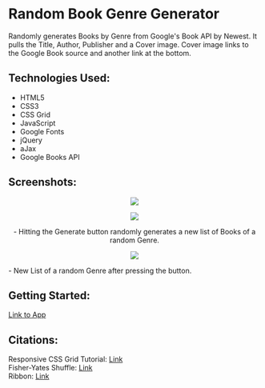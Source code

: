 # **Random Book Genre Generator**
Randomly generates Books by Genre from Google's Book API by Newest. It pulls the Title, Author, Publisher and a Cover image. Cover image links to the Google Book source and another link at the bottom.

## Technologies Used:

- HTML5
- CSS3
- CSS Grid
- JavaScript
- Google Fonts
- jQuery
- aJax
- Google Books API

## Screenshots:
<p align="center"><img src="https://i.imgur.com/E59UdTB.png"></p>

<p align="center"><img src="https://i.imgur.com/AwpPgvn.png"></p>

<p align="center">- Hitting the Generate button randomly generates a new list of Books of a random Genre.</p>

<p align="center"><img src="https://i.imgur.com/0gkiz9N.png"></p>

<p align="left">- New List of a random Genre after pressing the button.</p>

## Getting Started:

<a href="https://resplendent-semifreddo-3124d4.netlify.app/" target="_blank">Link to App</a>

## Citations:

Responsive CSS Grid Tutorial: [Link](https://www.youtube.com/watch?v=68O6eOGAGqA)<br>
Fisher-Yates Shuffle: [Link](https://bost.ocks.org/mike/shuffle/)<br>
Ribbon: [Link](https://codepen.io/Magns/pen/QpbjEe)